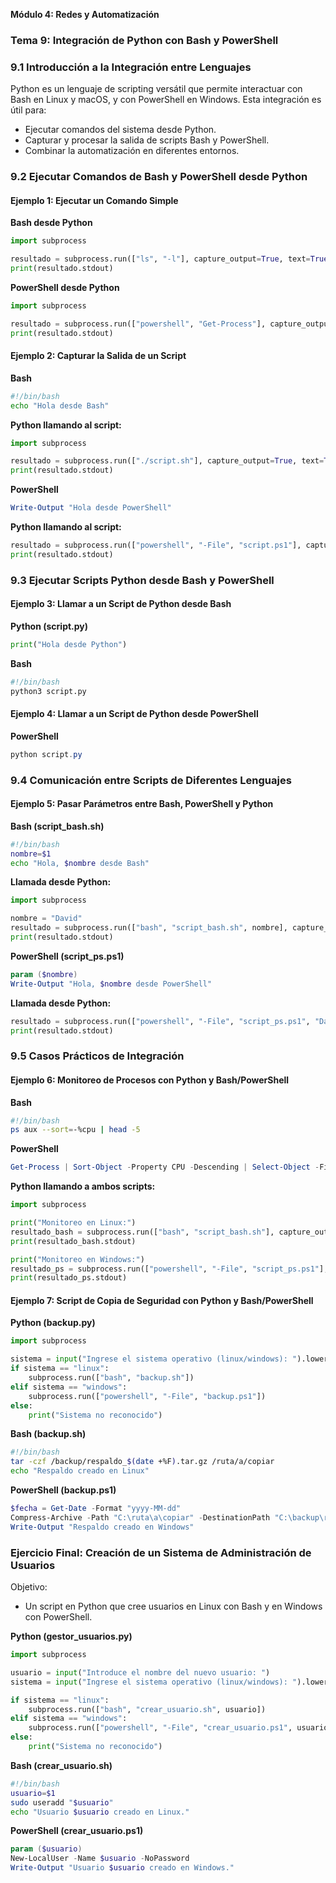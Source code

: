 **Módulo 4: Redes y Automatización**

### **Tema 9: Integración de Python con Bash y PowerShell**

### **9.1 Introducción a la Integración entre Lenguajes**

Python es un lenguaje de scripting versátil que permite interactuar con Bash en Linux y macOS, y con PowerShell en Windows. Esta integración es útil para:

- Ejecutar comandos del sistema desde Python.
- Capturar y procesar la salida de scripts Bash y PowerShell.
- Combinar la automatización en diferentes entornos.


### **9.2 Ejecutar Comandos de Bash y PowerShell desde Python**

#### **Ejemplo 1: Ejecutar un Comando Simple**

**Bash desde Python**
```python
import subprocess

resultado = subprocess.run(["ls", "-l"], capture_output=True, text=True)
print(resultado.stdout)
```

**PowerShell desde Python**
```python
import subprocess

resultado = subprocess.run(["powershell", "Get-Process"], capture_output=True, text=True)
print(resultado.stdout)
```

#### **Ejemplo 2: Capturar la Salida de un Script**

**Bash**
```bash
#!/bin/bash
echo "Hola desde Bash"
```
**Python llamando al script:**
```python
import subprocess

resultado = subprocess.run(["./script.sh"], capture_output=True, text=True)
print(resultado.stdout)
```

**PowerShell**
```powershell
Write-Output "Hola desde PowerShell"
```
**Python llamando al script:**
```python
resultado = subprocess.run(["powershell", "-File", "script.ps1"], capture_output=True, text=True)
print(resultado.stdout)
```



### **9.3 Ejecutar Scripts Python desde Bash y PowerShell**

#### **Ejemplo 3: Llamar a un Script de Python desde Bash**

**Python (script.py)**
```python
print("Hola desde Python")
```
**Bash**
```bash
#!/bin/bash
python3 script.py
```

#### **Ejemplo 4: Llamar a un Script de Python desde PowerShell**

**PowerShell**
```powershell
python script.py
```



### **9.4 Comunicación entre Scripts de Diferentes Lenguajes**

#### **Ejemplo 5: Pasar Parámetros entre Bash, PowerShell y Python**

**Bash (script_bash.sh)**
```bash
#!/bin/bash
nombre=$1
echo "Hola, $nombre desde Bash"
```
**Llamada desde Python:**
```python
import subprocess

nombre = "David"
resultado = subprocess.run(["bash", "script_bash.sh", nombre], capture_output=True, text=True)
print(resultado.stdout)
```

**PowerShell (script_ps.ps1)**
```powershell
param ($nombre)
Write-Output "Hola, $nombre desde PowerShell"
```
**Llamada desde Python:**
```python
resultado = subprocess.run(["powershell", "-File", "script_ps.ps1", "David"], capture_output=True, text=True)
print(resultado.stdout)
```



### **9.5 Casos Prácticos de Integración**

#### **Ejemplo 6: Monitoreo de Procesos con Python y Bash/PowerShell**

**Bash**
```bash
#!/bin/bash
ps aux --sort=-%cpu | head -5
```
**PowerShell**
```powershell
Get-Process | Sort-Object -Property CPU -Descending | Select-Object -First 5
```
**Python llamando a ambos scripts:**
```python
import subprocess

print("Monitoreo en Linux:")
resultado_bash = subprocess.run(["bash", "script_bash.sh"], capture_output=True, text=True)
print(resultado_bash.stdout)

print("Monitoreo en Windows:")
resultado_ps = subprocess.run(["powershell", "-File", "script_ps.ps1"], capture_output=True, text=True)
print(resultado_ps.stdout)
```

#### **Ejemplo 7: Script de Copia de Seguridad con Python y Bash/PowerShell**

**Python (backup.py)**
```python
import subprocess

sistema = input("Ingrese el sistema operativo (linux/windows): ").lower()
if sistema == "linux":
    subprocess.run(["bash", "backup.sh"])
elif sistema == "windows":
    subprocess.run(["powershell", "-File", "backup.ps1"])
else:
    print("Sistema no reconocido")
```

**Bash (backup.sh)**
```bash
#!/bin/bash
tar -czf /backup/respaldo_$(date +%F).tar.gz /ruta/a/copiar
echo "Respaldo creado en Linux"
```

**PowerShell (backup.ps1)**
```powershell
$fecha = Get-Date -Format "yyyy-MM-dd"
Compress-Archive -Path "C:\ruta\a\copiar" -DestinationPath "C:\backup\respaldo_$fecha.zip"
Write-Output "Respaldo creado en Windows"
```



### **Ejercicio Final: Creación de un Sistema de Administración de Usuarios**

Objetivo:
- Un script en Python que cree usuarios en Linux con Bash y en Windows con PowerShell.

**Python (gestor_usuarios.py)**
```python
import subprocess

usuario = input("Introduce el nombre del nuevo usuario: ")
sistema = input("Ingrese el sistema operativo (linux/windows): ").lower()

if sistema == "linux":
    subprocess.run(["bash", "crear_usuario.sh", usuario])
elif sistema == "windows":
    subprocess.run(["powershell", "-File", "crear_usuario.ps1", usuario])
else:
    print("Sistema no reconocido")
```

**Bash (crear_usuario.sh)**
```bash
#!/bin/bash
usuario=$1
sudo useradd "$usuario"
echo "Usuario $usuario creado en Linux."
```

**PowerShell (crear_usuario.ps1)**
```powershell
param ($usuario)
New-LocalUser -Name $usuario -NoPassword
Write-Output "Usuario $usuario creado en Windows."
```
